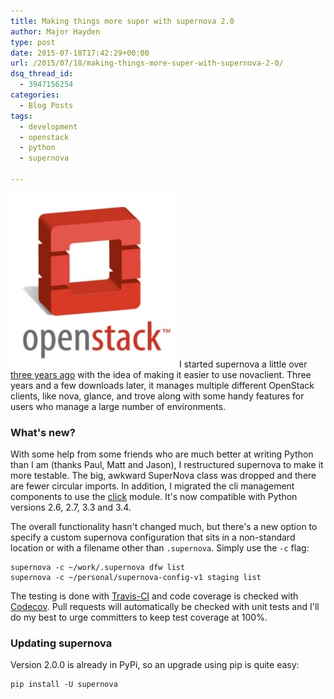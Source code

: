 ```yaml
---
title: Making things more super with supernova 2.0
author: Major Hayden
type: post
date: 2015-07-18T17:42:29+00:00
url: /2015/07/18/making-things-more-super-with-supernova-2-0/
dsq_thread_id:
  - 3947156254
categories:
  - Blog Posts
tags:
  - development
  - openstack
  - python
  - supernova

---
```

[<img src="/wp-content/uploads/2011/08/OpenStackLogo_270x279.jpg" alt="OpenStackLogo supernova" width="270" height="279" class="alignright size-full wp-image-2399" />][1]I started supernova a little over [three years ago][2] with the idea of making it easier to use novaclient. Three years and a few downloads later, it manages multiple different OpenStack clients, like nova, glance, and trove along with some handy features for users who manage a large number of environments.

### What's new?

With some help from some friends who are much better at writing Python than I am (thanks Paul, Matt and Jason), I restructured supernova to make it more testable. The big, awkward SuperNova class was dropped and there are fewer circular imports. In addition, I migrated the cli management components to use the [click][3] module. It's now compatible with Python versions 2.6, 2.7, 3.3 and 3.4.

The overall functionality hasn't changed much, but there's a new option to specify a custom supernova configuration that sits in a non-standard location or with a filename other than `.supernova`. Simply use the `-c` flag:

```
supernova -c ~/work/.supernova dfw list
supernova -c ~/personal/supernova-config-v1 staging list
```


The testing is done with [Travis-CI][4] and code coverage is checked with [Codecov][5]. Pull requests will automatically be checked with unit tests and I'll do my best to urge committers to keep test coverage at 100%.

### Updating supernova

Version 2.0.0 is already in PyPi, so an upgrade using pip is quite easy:

```
pip install -U supernova
```


 [1]: /wp-content/uploads/2011/08/OpenStackLogo_270x279.jpg
 [2]: /2012/06/05/supernova-manage-multiple-openstack-nova-environments-with-ease/
 [3]: http://click.pocoo.org/4/
 [4]: https://travis-ci.org/major/supernova
 [5]: https://codecov.io/github/major/supernova
